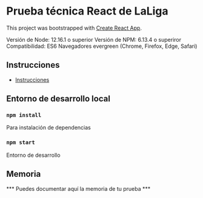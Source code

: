 # Prueba técnica React de LaLiga
This project was bootstrapped with [Create React App](https://github.com/facebook/create-react-app).

Versión de Node: 12.16.1 o superior
Versión de NPM: 6.13.4 o superiror
Compatibilidad: ES6 Navegadores evergreen (Chrome, Firefox, Edge, Safari)

## Instrucciones
- [Instrucciones](src/docs/laliga-prueba-tecnica-instrucciones.md)

## Entorno de desarrollo local

### `npm install`
Para instalación de dependencias

### `npm start`
Entorno de desarrollo

## Memoria

*** Puedes documentar aquí la memoria de tu prueba ***